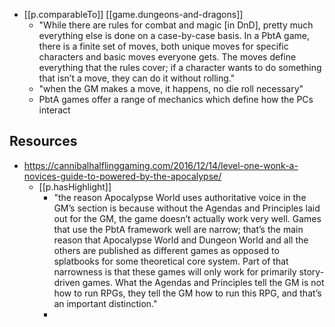 
- [[p.comparableTo]] [[game.dungeons-and-dragons]]
  - "While there are rules for combat and magic [in DnD], pretty much everything else is done on a case-by-case basis. In a PbtA game, there is a finite set of moves, both unique moves for specific characters and basic moves everyone gets. The moves define everything that the rules cover; if a character wants to do something that isn’t a move, they can do it without rolling."
  - "when the GM makes a move, it happens, no die roll necessary"
  - PbtA games offer a range of mechanics which define how the PCs interact

## Resources

- https://cannibalhalflinggaming.com/2016/12/14/level-one-wonk-a-novices-guide-to-powered-by-the-apocalypse/
  - [[p.hasHighlight]]
    - "the reason Apocalypse World uses authoritative voice in the GM’s section is because without the Agendas and Principles laid out for the GM, the game doesn’t actually work very well. Games that use the PbtA framework well are narrow; that’s the main reason that Apocalypse World and Dungeon World and all the others are published as different games as opposed to splatbooks for some theoretical core system. Part of that narrowness is that these games will only work for primarily story-driven games. What the Agendas and Principles tell the GM is not how to run RPGs, they tell the GM how to run this RPG, and that’s an important distinction."
    - 